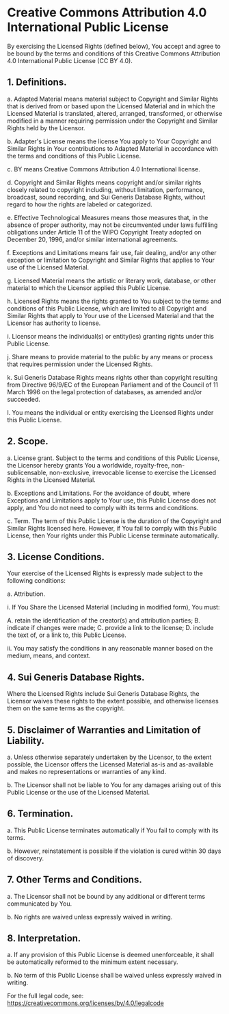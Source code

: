 # Creative Commons Attribution 4.0 International Public License

By exercising the Licensed Rights (defined below), You accept and agree to be bound by the terms and conditions of this Creative Commons Attribution 4.0 International Public License (CC BY 4.0).

## 1. Definitions.

a. Adapted Material means material subject to Copyright and Similar Rights that is derived from or based upon the Licensed Material and in which the Licensed Material is translated, altered, arranged, transformed, or otherwise modified in a manner requiring permission under the Copyright and Similar Rights held by the Licensor.

b. Adapter's License means the license You apply to Your Copyright and Similar Rights in Your contributions to Adapted Material in accordance with the terms and conditions of this Public License.

c. BY means Creative Commons Attribution 4.0 International license.

d. Copyright and Similar Rights means copyright and/or similar rights closely related to copyright including, without limitation, performance, broadcast, sound recording, and Sui Generis Database Rights, without regard to how the rights are labeled or categorized.

e. Effective Technological Measures means those measures that, in the absence of proper authority, may not be circumvented under laws fulfilling obligations under Article 11 of the WIPO Copyright Treaty adopted on December 20, 1996, and/or similar international agreements.

f. Exceptions and Limitations means fair use, fair dealing, and/or any other exception or limitation to Copyright and Similar Rights that applies to Your use of the Licensed Material.

g. Licensed Material means the artistic or literary work, database, or other material to which the Licensor applied this Public License.

h. Licensed Rights means the rights granted to You subject to the terms and conditions of this Public License, which are limited to all Copyright and Similar Rights that apply to Your use of the Licensed Material and that the Licensor has authority to license.

i. Licensor means the individual(s) or entity(ies) granting rights under this Public License.

j. Share means to provide material to the public by any means or process that requires permission under the Licensed Rights.

k. Sui Generis Database Rights means rights other than copyright resulting from Directive 96/9/EC of the European Parliament and of the Council of 11 March 1996 on the legal protection of databases, as amended and/or succeeded.

l. You means the individual or entity exercising the Licensed Rights under this Public License.

## 2. Scope.

a. License grant. Subject to the terms and conditions of this Public License, the Licensor hereby grants You a worldwide, royalty-free, non-sublicensable, non-exclusive, irrevocable license to exercise the Licensed Rights in the Licensed Material.

b. Exceptions and Limitations. For the avoidance of doubt, where Exceptions and Limitations apply to Your use, this Public License does not apply, and You do not need to comply with its terms and conditions.

c. Term. The term of this Public License is the duration of the Copyright and Similar Rights licensed here. However, if You fail to comply with this Public License, then Your rights under this Public License terminate automatically.

## 3. License Conditions.

Your exercise of the Licensed Rights is expressly made subject to the following conditions:

a. Attribution.

i. If You Share the Licensed Material (including in modified form), You must:

  A. retain the identification of the creator(s) and attribution parties;
  B. indicate if changes were made;
  C. provide a link to the license;
  D. include the text of, or a link to, this Public License.

ii. You may satisfy the conditions in any reasonable manner based on the medium, means, and context.

## 4. Sui Generis Database Rights.

Where the Licensed Rights include Sui Generis Database Rights, the Licensor waives these rights to the extent possible, and otherwise licenses them on the same terms as the copyright.

## 5. Disclaimer of Warranties and Limitation of Liability.

a. Unless otherwise separately undertaken by the Licensor, to the extent possible, the Licensor offers the Licensed Material as-is and as-available and makes no representations or warranties of any kind.

b. The Licensor shall not be liable to You for any damages arising out of this Public License or the use of the Licensed Material.

## 6. Termination.

a. This Public License terminates automatically if You fail to comply with its terms.

b. However, reinstatement is possible if the violation is cured within 30 days of discovery.

## 7. Other Terms and Conditions.

a. The Licensor shall not be bound by any additional or different terms communicated by You.

b. No rights are waived unless expressly waived in writing.

## 8. Interpretation.

a. If any provision of this Public License is deemed unenforceable, it shall be automatically reformed to the minimum extent necessary.

b. No term of this Public License shall be waived unless expressly waived in writing.

For the full legal code, see: https://creativecommons.org/licenses/by/4.0/legalcode
